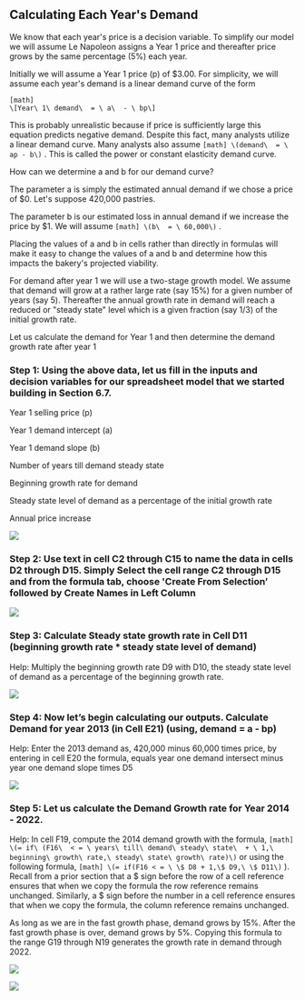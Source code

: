 ## Calculating Each Year's Demand

We know that each year's price is a decision variable. To simplify our model we will assume Le Napoleon assigns a Year 1 price and thereafter price grows by the same percentage (5%) each year.

Initially we will assume a Year 1 price (p) of $3.00. For simplicity, we will assume each year's demand is a linear demand curve of the form


```
[math]
\[Year\ 1\ demand\  = \ a\  - \ bp\]
```

This is probably unrealistic because if price is sufficiently large this equation predicts negative demand. Despite this fact, many analysts utilize a linear demand curve. Many analysts also assume 
`
[math]
\(demand\  = \ ap - b\)
`
. This is called the power or constant elasticity demand curve.

How can we determine a and b for our demand curve?

The parameter a is simply the estimated annual demand if we chose a price of $0. Let's suppose 420,000 pastries.

The parameter b is our estimated loss in annual demand if we increase the price by $1. We will assume 
`
[math]
\(b\  = \ 60,000\)
`
.

Placing the values of a and b in cells rather than directly in formulas will make it easy to change the values of a and b and determine how this impacts the bakery's projected viability.

For demand after year 1 we will use a two-stage growth model. We assume that demand will grow at a rather large rate (say 15%) for a given number of years (say 5). Thereafter the annual growth rate in demand will reach a reduced or "steady state" level which is a given fraction (say 1/3) of the initial growth rate.

Let us calculate the demand for Year 1 and then determine the demand growth rate after year 1

### Step 1: Using the above data, let us fill in the inputs and decision variables for our spreadsheet model that we started building in Section 6.7. 

Year 1 selling price (p)

Year 1 demand intercept (a)

Year 1 demand slope (b)

Number of years till demand steady state

Beginning growth rate for demand

Steady state level of demand as a percentage of the initial growth rate

Annual price increase

![](./Chapter_6_Building_A_Model/media/10_Calculating_Each_Years_Demand/image1.png)

### Step 2: Use text in cell C2 through C15 to name the data in cells D2 through D15. Simply Select the cell range C2 through D15 and from the formula tab, choose 'Create From Selection’ followed by Create Names in Left Column

![](./Chapter_6_Building_A_Model/media/10_Calculating_Each_Years_Demand/image2.png)

### Step 3: Calculate Steady state growth rate in Cell D11 (beginning growth rate \* steady state level of demand)

Help: Multiply the beginning growth rate D9 with D10, the steady state level of demand as a percentage of the beginning growth rate.

![](./Chapter_6_Building_A_Model/media/10_Calculating_Each_Years_Demand/image3.png)

### Step 4: Now let’s begin calculating our outputs. Calculate Demand for year 2013 (in Cell E21) (using, demand = a - bp)

Help: Enter the 2013 demand as, 420,000 minus 60,000 times price, by entering in cell E20 the formula, equals year one demand intersect minus year one demand slope times D5

![](./Chapter_6_Building_A_Model/media/10_Calculating_Each_Years_Demand/image4.png)

### Step 5: Let us calculate the Demand Growth rate for Year 2014 - 2022.

Help: In cell F19, compute the 2014 demand growth with the formula, 
`
[math]
\(= if\ (F16\  < = \ years\ till\ demand\ steady\ state\  + \ 1,\ beginning\ growth\ rate,\ steady\ state\ growth\ rate)\)
`
 or using the following formula, 
`
[math]
\(= if(F16 < = \ \$ D8 + 1,\$ D9,\ \$ D11\)
`
). Recall from a prior section that a $ sign before the row of a cell reference ensures that when we copy the formula the row reference remains unchanged. Similarly, a $ sign before the number in a cell reference ensures that when we copy the formula, the column reference remains unchanged.

As long as we are in the fast growth phase, demand grows by 15%. After the fast growth phase is over, demand grows by 5%. Copying this formula to the range G19 through N19 generates the growth rate in demand through 2022.

![](./Chapter_6_Building_A_Model/media/10_Calculating_Each_Years_Demand/image5.png)

![](./Chapter_6_Building_A_Model/media/10_Calculating_Each_Years_Demand/image6.png)
